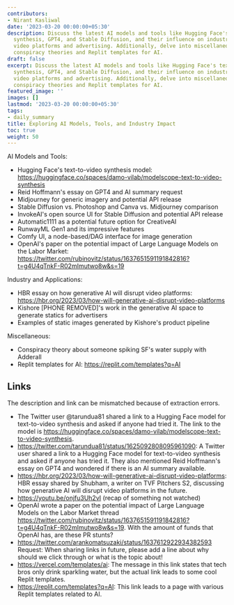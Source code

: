 ```yaml
---
contributors:
- Nirant Kasliwal
date: '2023-03-20 00:00:00+05:30'
description: Discuss the latest AI models and tools like Hugging Face's text-to-video
  synthesis, GPT4, and Stable Diffusion, and their influence on industries such as
  video platforms and advertising. Additionally, delve into miscellaneous topics like
  conspiracy theories and Replit templates for AI.
draft: false
excerpt: Discuss the latest AI models and tools like Hugging Face's text-to-video
  synthesis, GPT4, and Stable Diffusion, and their influence on industries such as
  video platforms and advertising. Additionally, delve into miscellaneous topics like
  conspiracy theories and Replit templates for AI.
featured_image: ''
images: []
lastmod: '2023-03-20 00:00:00+05:30'
tags:
- daily_summary
title: Exploring AI Models, Tools, and Industry Impact
toc: true
weight: 50
---
```


AI Models and Tools:
- Hugging Face's text-to-video synthesis model: https://huggingface.co/spaces/damo-vilab/modelscope-text-to-video-synthesis
- Reid Hoffmann's essay on GPT4 and AI summary request
- Midjourney for generic imagery and potential API release
- Stable Diffusion vs. Photoshop and Canva vs. Midjourney comparison
- InvokeAI's open source UI for Stable Diffusion and potential API release
- Automatic1111 as a potential future option for CreativeAI
- RunwayML Gen1 and its impressive features
- Comfy UI, a node-based/DAG interface for image generation
- OpenAI's paper on the potential impact of Large Language Models on the Labor Market: https://twitter.com/rubinovitz/status/1637651591191842816?t=g4U4qTnkF-R02mImutwo8w&s=19

Industry and Applications:
- HBR essay on how generative AI will disrupt video platforms: https://hbr.org/2023/03/how-will-generative-ai-disrupt-video-platforms
- Kishore [PHONE REMOVED]'s work in the generative AI space to generate statics for advertisers
- Examples of static images generated by Kishore's product pipeline

Miscellaneous:
- Conspiracy theory about someone spiking SF's water supply with Adderall
- Replit templates for AI: https://replit.com/templates?q=AI

## Links
The description and link can be mismatched because of extraction errors.

- The Twitter user @tarundua81 shared a link to a Hugging Face model for text-to-video synthesis and asked if anyone had tried it. The link to the model is https://huggingface.co/spaces/damo-vilab/modelscope-text-to-video-synthesis.
- https://twitter.com/tarundua81/status/1625092808095961090: A Twitter user shared a link to a Hugging Face model for text-to-video synthesis and asked if anyone has tried it. They also mentioned Reid Hoffmann's essay on GPT4 and wondered if there is an AI summary available.
- https://hbr.org/2023/03/how-will-generative-ai-disrupt-video-platforms: HBR essay shared by Shubham, a writer on TVF Pitchers S2, discussing how generative AI will disrupt video platforms in the future.
- https://youtu.be/onjfu3Uh2vI (recap of something not watched)
- OpenAI wrote a paper on the potential impact of Large Language Models on the Labor Market thread https://twitter.com/rubinovitz/status/1637651591191842816?t=g4U4qTnkF-R02mImutwo8w&s=19. With the amount of funds that OpenAI has, are these PR stunts?
- https://twitter.com/arankomatsuzaki/status/1637612922934382593 
Request: When sharing links in future, please add a line about why should we click through or what is the topic about!
- https://vercel.com/templates/ai: The message in this link states that tech bros only drink sparkling water, but the actual link leads to some cool Replit templates.
- https://replit.com/templates?q=AI: This link leads to a page with various Replit templates related to AI.